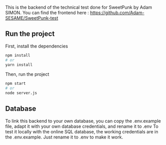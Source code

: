 This is the backend of the technical test done for SweetPunk by Adam SIMON.
You can find the frontend here : https://github.com/Adam-SESAME/SweetPunk-test

## Run the project

First, install the dependencies

```bash
npm install
# or
yarn install
```

Then, run the project

```bash
npm start
# or
node server.js
```

## Database

To link this backend to your own database, you can copy the .env.example file, adapt it with your own database credentials, and rename it to .env
To test it locally with the online SQL database, the working credentials are in the .env.example. Just rename it to .env to make it work.
